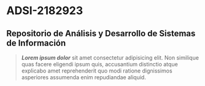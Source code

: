 # ADSI-2182923

## Repositorio de Análisis y Desarrollo de Sistemas de Información


> ***Lorem ipsum dolor*** sit amet consectetur adipisicing elit. Non similique quas facere eligendi ipsum quis, accusantium distinctio atque explicabo amet reprehenderit quo modi ratione dignissimos asperiores assumenda enim repudiandae aliquid.